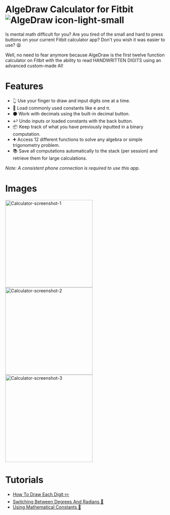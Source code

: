 # AlgeDraw Calculator for Fitbit ![AlgeDraw icon-light-small](https://user-images.githubusercontent.com/3473945/71306090-26c3cc80-23aa-11ea-9f46-6ea5871c64d4.png)
Is mental math difficult for you? Are you tired of the small and hard to press buttons on your current Fitbit calculator app? Don't you wish it was easier to use? 😫

Well, no need to fear anymore because AlgeDraw is the first twelve function calculator on Fitbit with the ability to read HANDWRITTEN DIGITS using an advanced custom-made AI! 

# Features 
- 👆 Use your finger to draw and input digits one at a time.
- 🔢 Load commonly used constants like e and π.
- ⚫️ Work with decimals using the built-in decimal button.
- ↩️ Undo inputs or loaded constants with the back button.
- 📦 Keep track of what you have previously inputted in a binary computation.
- ➕ Access 12 different functions to solve any algebra or simple trigonometry problem.
- 📚 Save all computations automatically to the stack (per session) and retrieve them for large calculations.

_Note: A consistent phone connection is required to use this app._

# Images
<img width="275" alt="Calculator-screenshot-1" src="https://user-images.githubusercontent.com/3473945/71306136-cd0fd200-23aa-11ea-935a-8c4683b5d1a0.png"> <img width="275" alt="Calculator-screenshot-2" src="https://user-images.githubusercontent.com/3473945/71306158-fd577080-23aa-11ea-88b8-9fb33f595e48.png"> <img width="275" alt="Calculator-screenshot-3" src="https://user-images.githubusercontent.com/3473945/71306145-e153cf00-23aa-11ea-9f90-12be1e069b92.png">

# Tutorials
- [How To Draw Each Digit ✏️](https://denk0403.github.io/algedraw%20calculator/drawing.html)
- [Switching Between Degrees And Radians 🔄](https://denk0403.github.io/algedraw%20calculator/radiansdegrees.html)
- [Using Mathematical Constants 🔢](https://denk0403.github.io/algedraw%20calculator/constants.html)
